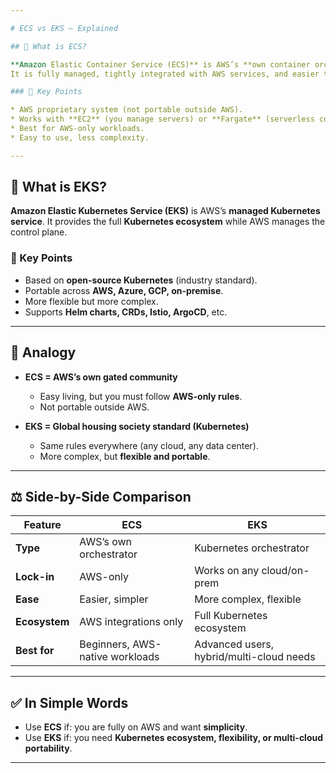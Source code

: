 ```yaml
---

# ECS vs EKS – Explained

## 📌 What is ECS?

**Amazon Elastic Container Service (ECS)** is AWS’s **own container orchestration service**.
It is fully managed, tightly integrated with AWS services, and easier to set up.

### 🔑 Key Points

* AWS proprietary system (not portable outside AWS).
* Works with **EC2** (you manage servers) or **Fargate** (serverless containers).
* Best for AWS-only workloads.
* Easy to use, less complexity.

---
```


## 📌 What is EKS?

**Amazon Elastic Kubernetes Service (EKS)** is AWS’s **managed Kubernetes service**.
It provides the full **Kubernetes ecosystem** while AWS manages the control plane.

### 🔑 Key Points

* Based on **open-source Kubernetes** (industry standard).
* Portable across **AWS, Azure, GCP, on-premise**.
* More flexible but more complex.
* Supports **Helm charts, CRDs, Istio, ArgoCD**, etc.

---

## 🔎 Analogy

* **ECS = AWS’s own gated community**

  * Easy living, but you must follow **AWS-only rules**.
  * Not portable outside AWS.

* **EKS = Global housing society standard (Kubernetes)**

  * Same rules everywhere (any cloud, any data center).
  * More complex, but **flexible and portable**.

---

## ⚖️ Side-by-Side Comparison

| Feature       | **ECS**                         | **EKS**                                  |
| ------------- | ------------------------------- | ---------------------------------------- |
| **Type**      | AWS’s own orchestrator          | Kubernetes orchestrator                  |
| **Lock-in**   | AWS-only                        | Works on any cloud/on-prem               |
| **Ease**      | Easier, simpler                 | More complex, flexible                   |
| **Ecosystem** | AWS integrations only           | Full Kubernetes ecosystem                |
| **Best for**  | Beginners, AWS-native workloads | Advanced users, hybrid/multi-cloud needs |

---

## ✅ In Simple Words

* Use **ECS** if: you are fully on AWS and want **simplicity**.
* Use **EKS** if: you need **Kubernetes ecosystem, flexibility, or multi-cloud portability**.

---

